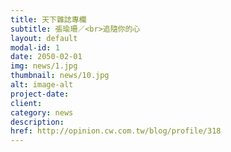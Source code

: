 ```yaml
---
title: 天下雜誌專欄
subtitle: 張瑜珊／<br>追隨你的心
layout: default
modal-id: 1
date: 2050-02-01
img: news/1.jpg
thumbnail: news/10.jpg
alt: image-alt
project-date:
client:
category: news
description:
href: http://opinion.cw.com.tw/blog/profile/318
---
```

